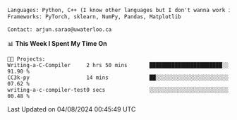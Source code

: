 ```txt
Languages: Python, C++ (I know other languages but I don't wanna work in em)
Frameworks: PyTorch, sklearn, NumPy, Pandas, Matplotlib

Contact: arjun.sarao@uwaterloo.ca
```

<!--START_SECTION:waka-->
📊 **This Week I Spent My Time On** 

```text
🐱‍💻 Projects: 
Writing-a-C-Compiler     2 hrs 50 mins       ███████████████████████░░   91.90 % 
CC3k-py                  14 mins             ██░░░░░░░░░░░░░░░░░░░░░░░   07.62 % 
writing-a-c-compiler-test0 secs              ░░░░░░░░░░░░░░░░░░░░░░░░░   00.48 % 
```


 Last Updated on 04/08/2024 00:45:49 UTC
<!--END_SECTION:waka-->
